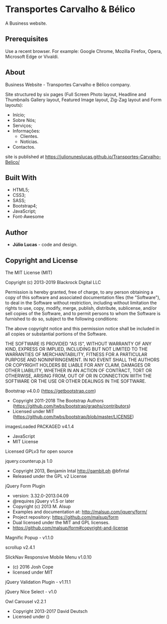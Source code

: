 # Transportes Carvalho & Bélico
A Business website.

## Prerequisites
Use a recent browser. For example: Google Chrome, Mozilla Firefox, Opera, Microsoft Edge or Vivaldi.

## About

Business Website - Transportes Carvalho e Bélico company.

Site structured by six pages (Full Screen Photo layout, Headline and Thumbnails Gallery layout, Featured Image layout, Zig-Zag layout and Form layouts): 
- Início;   
- Sobre Nós; 
- Serviços;  
- Informações:
  - Clientes. 
  - Notícias.  
- Contactos.

site is published at https://julionuneslucas.github.io/Transportes-Carvalho-Belico/

## Built With

- HTML5; 
- CSS3;
- SASS;
- Bootstrap4; 
- JavaScript;
- Font-Awesome

## Author

- **Júlio Lucas** - code and design.
 
## Copyright and License

The MIT License (MIT)

Copyright (c) 2013-2019 Blackrock Digital LLC

Permission is hereby granted, free of charge, to any person obtaining a copy of this software and associated documentation files (the "Software"), to deal in the Software without restriction, including without limitation the rights to use, copy, modify, merge, publish, distribute, sublicense, and/or sell copies of the Software, and to permit persons to whom the Software is furnished to do so, subject to the following conditions:

The above copyright notice and this permission notice shall be included in all copies or substantial portions of the Software.

THE SOFTWARE IS PROVIDED "AS IS", WITHOUT WARRANTY OF ANY KIND, EXPRESS OR IMPLIED, INCLUDING BUT NOT LIMITED TO THE WARRANTIES OF MERCHANTABILITY, FITNESS FOR A PARTICULAR PURPOSE AND NONINFRINGEMENT. IN NO EVENT SHALL THE AUTHORS OR COPYRIGHT HOLDERS BE LIABLE FOR ANY CLAIM, DAMAGES OR OTHER LIABILITY, WHETHER IN AN ACTION OF CONTRACT, TORT OR OTHERWISE, ARISING FROM, OUT OF OR IN CONNECTION WITH THE SOFTWARE OR THE USE OR OTHER DEALINGS IN THE SOFTWARE.


Bootstrap v4.0.0 (https://getbootstrap.com)
  * Copyright 2011-2018 The Bootstrap Authors (https://github.com/twbs/bootstrap/graphs/contributors)
  * Licensed under MIT (https://github.com/twbs/bootstrap/blob/master/LICENSE)
  
  imagesLoaded PACKAGED v4.1.4
 * JavaScript
 * MIT License
 
 Licensed GPLv3 for open source
 
 jquery.counterup.js 1.0
* Copyright 2013, Benjamin Intal http://gambit.ph @bfintal
* Released under the GPL v2 License

jQuery Form Plugin
 * version: 3.32.0-2013.04.09
 * @requires jQuery v1.5 or later
 * Copyright (c) 2013 M. Alsup
 * Examples and documentation at: http://malsup.com/jquery/form/
 * Project repository: https://github.com/malsup/form
 * Dual licensed under the MIT and GPL licenses.
 * https://github.com/malsup/form#copyright-and-license
 
  Magnific Popup - v1.1.0
  
  scrollup v2.4.1
  
  SlickNav Responsive Mobile Menu v1.0.10
 * (c) 2016 Josh Cope
 * licensed under MIT
 
 jQuery Validation Plugin - v1.11.1
 
 jQuery Nice Select - v1.0
 
 Owl Carousel v2.2.1
 * Copyright 2013-2017 David Deutsch
 * Licensed under  ()
